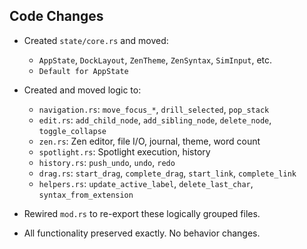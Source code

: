 ## Code Changes

- Created `state/core.rs` and moved:
  - `AppState`, `DockLayout`, `ZenTheme`, `ZenSyntax`, `SimInput`, etc.
  - `Default for AppState`

- Created and moved logic to:
  - `navigation.rs`: `move_focus_*`, `drill_selected`, `pop_stack`
  - `edit.rs`: `add_child_node`, `add_sibling_node`, `delete_node`, `toggle_collapse`
  - `zen.rs`: Zen editor, file I/O, journal, theme, word count
  - `spotlight.rs`: Spotlight execution, history
  - `history.rs`: `push_undo`, `undo`, `redo`
  - `drag.rs`: `start_drag`, `complete_drag`, `start_link`, `complete_link`
  - `helpers.rs`: `update_active_label`, `delete_last_char`, `syntax_from_extension`

- Rewired `mod.rs` to re-export these logically grouped files.
- All functionality preserved exactly. No behavior changes.
